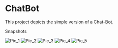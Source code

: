 # ChatBot
This project depicts the simple version of a Chat-Bot.


Snapshots


![Pic_1](https://user-images.githubusercontent.com/62996382/107984718-8ccbd400-6fee-11eb-8b20-c37ffe25ca72.png)
![Pic_2](https://user-images.githubusercontent.com/62996382/107984720-8e959780-6fee-11eb-9060-7fc09a3ab88d.png)
![Pic_3](https://user-images.githubusercontent.com/62996382/107984756-9f460d80-6fee-11eb-8ad8-ecfa7013a4b9.png)
![Pic_4](https://user-images.githubusercontent.com/62996382/107984757-a0773a80-6fee-11eb-86dc-606e6d92eb02.png)
![Pic_5](https://user-images.githubusercontent.com/62996382/107984760-a10fd100-6fee-11eb-80fa-3beb5105301c.png)
